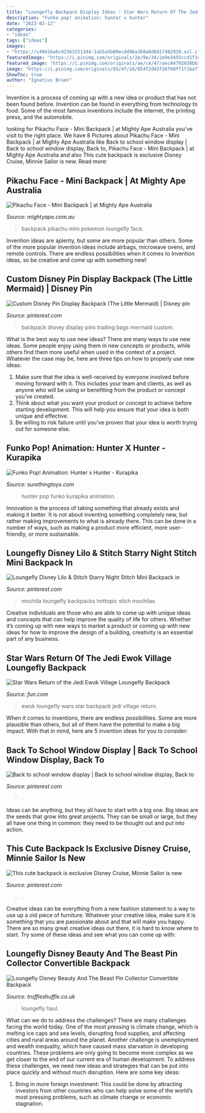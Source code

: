```yaml
---
title: "Loungefly Backpack Display Ideas : Star Wars Return Of The Jedi Ewok Village Loungefly Backpack"
description: "Funko pop! animation: hunter x hunter"
date: "2023-02-12"
categories:
- "ideas"
tags: ["ideas"]
images:
- "https://c49d16a6c82563251344-1ab5a5b00ecdd96a368a8d8d17482920.ssl.cf2.rackcdn.com/images/TS_Loungefly_Disney_Beauty_And_The_Beast_Pin_Collector_Convertible_Backpack_69_99_HR-HR-2000-2000-90.jpg"
featuredImage: "https://i.pinimg.com/originals/2e/9e/34/2e9e3455ccd1f145ec839a84b8334e2e.jpg"
featured_image: "https://i.pinimg.com/originals/ae/c4/47/aec44792938bb1ded65418198f73966f.jpg"
image: "https://i.pinimg.com/originals/85/4f/2d/854f2d43f26fb0ff1f1baf73b0cbce66.jpg"
ShowToc: true
author: "Ignatius Bruen"
---
```



Invention is a process of coming up with a new idea or product that has not been found before. Invention can be found in everything from technology to food. Some of the most famous inventions include the internet, the printing press, and the automobile.

	

		
looking for Pikachu Face - Mini Backpack | at Mighty Ape Australia you've visit to the right place. We have 8 Pictures about Pikachu Face - Mini Backpack | at Mighty Ape Australia like Back to school window display | Back to school window display, Back to, Pikachu Face - Mini Backpack | at Mighty Ape Australia and also This cute backpack is exclusive Disney Cruise, Minnie Sailor is new. Read more:
		
    
## Pikachu Face - Mini Backpack | At Mighty Ape Australia

<img loading=lazy src="https://d3fa68hw0m2vcc.cloudfront.net/204/196221436.jpeg" onerror="this.onerror=null;this.src='https://tse2.mm.bing.net/th?id=OIP.KF4UoujOxgLQAAgt45kWoQHaKA&amp;pid=15.1';" alt="Pikachu Face - Mini Backpack | at Mighty Ape Australia">

_Source: mightyape.com.au_

>backpack pikachu mini pokemon loungefly face. 

	

Invention ideas are aplenty, but some are more popular than others. Some of the more popular invention ideas include airbags, microwave ovens, and remote controls. There are endless possibilities when it comes to Invention ideas, so be creative and come up with something new!

    
## Custom Disney Pin Display Backpack (The Little Mermaid) | Disney Pin

<img loading=lazy src="https://i.pinimg.com/originals/2e/9e/34/2e9e3455ccd1f145ec839a84b8334e2e.jpg" onerror="this.onerror=null;this.src='https://tse3.mm.bing.net/th?id=OIP.rma285lsrHonzwuD-Th35QHaJ4&amp;pid=15.1';" alt="Custom Disney Pin Display Backpack (The Little Mermaid) | Disney pin">

_Source: pinterest.com_

>backpack disney display pins trading bags mermaid custom. 

	

What is the best way to use new ideas?
There are many ways to use new ideas. Some people enjoy using them in new concepts or products, while others find them more useful when used in the context of a project. Whatever the case may be, here are three tips on how to properly use new ideas:
1. Make sure that the idea is well-received by everyone involved before moving forward with it. This includes your team and clients, as well as anyone who will be using or benefiting from the product or concept you've created.
2. Think about what you want your product or concept to achieve before starting development. This will help you ensure that your idea is both unique and effective.
3. Be willing to risk failure until you've proven that your idea is worth trying out for someone else.

    
## Funko Pop! Animation: Hunter X Hunter - Kurapika

<img loading=lazy src="https://cdn.shopify.com/s/files/1/0244/2235/0953/products/POPANIMATIONHUNTERXHUNTERKURAPIKAVINFIG_C-1-1-2_1200x1200_crop_center.jpg?v=1585691527" onerror="this.onerror=null;this.src='https://tse2.mm.bing.net/th?id=OIP.Mn4VnoKv5GvCTepSyY47IAHaLH&amp;pid=15.1';" alt="Funko Pop! Animation: Hunter x Hunter - Kurapika">

_Source: surethingtoys.com_

>hunter pop funko kurapika animation. 

	

Innovation is the process of taking something that already exists and making it better. It is not about inventing something completely new, but rather making improvements to what is already there. This can be done in a number of ways, such as making a product more efficient, more user-friendly, or more sustainable.

    
## Loungefly Disney Lilo &amp; Stitch Starry Night Stitch Mini Backpack In

<img loading=lazy src="https://i.pinimg.com/originals/1c/80/ac/1c80ace368172fbfd6b8508834ba9fcd.jpg" onerror="this.onerror=null;this.src='https://tse3.mm.bing.net/th?id=OIP.efERtp19jU9HRPCHMB2vSAHaJ_&amp;pid=15.1';" alt="Loungefly Disney Lilo &amp; Stitch Starry Night Stitch Mini Backpack in">

_Source: pinterest.com_

>mochila loungefly backpacks hottopic stich mochilas. 

	

Creative individuals are those who are able to come up with unique ideas and concepts that can help improve the quality of life for others. Whether it’s coming up with new ways to market a product or coming up with new ideas for how to improve the design of a building, creativity is an essential part of any business.

    
## Star Wars Return Of The Jedi Ewok Village Loungefly Backpack

<img loading=lazy src="https://images.fun.com/products/47978/1-1/loungefly-star-wars-return-of-the-jedi-ewok-village-backpack.jpg" onerror="this.onerror=null;this.src='https://tse2.mm.bing.net/th?id=OIP.TBitd90CoUKgHjFuIwvh1wHaKl&amp;pid=15.1';" alt="Star Wars Return of the Jedi Ewok Village Loungefly Backpack">

_Source: fun.com_

>ewok loungefly wars star backpack jedi village return. 

	

When it comes to inventions, there are endless possibilities. Some are more plausible than others, but all of them have the potential to make a big impact. With that in mind, here are 5 invention ideas for you to consider: 

    
## Back To School Window Display | Back To School Window Display, Back To

<img loading=lazy src="https://i.pinimg.com/originals/85/4f/2d/854f2d43f26fb0ff1f1baf73b0cbce66.jpg" onerror="this.onerror=null;this.src='https://tse1.mm.bing.net/th?id=OIP.dPDP2mYohy9GUd8OtKlPnwHaJ4&amp;pid=15.1';" alt="Back to school window display | Back to school window display, Back to">

_Source: pinterest.com_

>. 

	

Ideas can be anything, but they all have to start with a big one. Big ideas are the seeds that grow into great projects. They can be small or large, but they all have one thing in common: they need to be thought out and put into action.

    
## This Cute Backpack Is Exclusive Disney Cruise, Minnie Sailor Is New

<img loading=lazy src="https://i.pinimg.com/originals/ae/c4/47/aec44792938bb1ded65418198f73966f.jpg" onerror="this.onerror=null;this.src='https://tse2.mm.bing.net/th?id=OIP.yO4Jhu2F3INMtF0yWEcuxwHaJ4&amp;pid=15.1';" alt="This cute backpack is exclusive Disney Cruise, Minnie Sailor is new">

_Source: pinterest.com_

>. 

	

Creative ideas can be everything from a new fashion statement to a way to use up a old piece of furniture. Whatever your creative idea, make sure it is something that you are passionate about and that will make you happy. There are so many great creative ideas out there, it is hard to know where to start. Try some of these ideas and see what you can come up with: 

    
## Loungefly Disney Beauty And The Beast Pin Collector Convertible Backpack

<img loading=lazy src="https://c49d16a6c82563251344-1ab5a5b00ecdd96a368a8d8d17482920.ssl.cf2.rackcdn.com/images/TS_Loungefly_Disney_Beauty_And_The_Beast_Pin_Collector_Convertible_Backpack_69_99_HR-HR-2000-2000-90.jpg" onerror="this.onerror=null;this.src='https://tse1.mm.bing.net/th?id=OIP.YMdE7Knc1SE-aR7B-dkljwHaH9&amp;pid=15.1';" alt="Loungefly Disney Beauty And The Beast Pin Collector Convertible Backpack">

_Source: truffleshuffle.co.uk_

>loungefly haul. 

	

What can we do to address the challenges?
There are many challenges facing the world today. One of the most pressing is climate change, which is melting ice caps and sea levels, disrupting food supplies, and affecting cities and rural areas around the planet. Another challenge is unemployment and wealth inequality, which have caused mass starvation in developing countries. 
These problems are only going to become more complex as we get closer to the end of our current era of human development. To address these challenges, we need new ideas and strategies that can be put into place quickly and without much disruption. Here are some key ideas: 

1) Bring in more foreign investment: This could be done by attracting investors from other countries who can help solve some of the world’s most pressing problems, such as climate change or economic stagnation.

